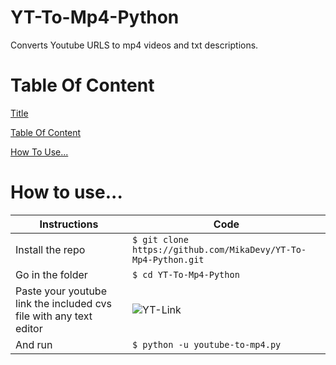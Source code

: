 # YT-To-Mp4-Python
Converts Youtube URLS to mp4 videos and txt descriptions.

# Table Of Content
[Title](https://github.com/MikaDevy/YT-To-Mp4-Python/blob/master/README.md#yt-to-mp4-python)

[Table Of Content](https://github.com/MikaDevy/YT-To-Mp4-Python/blob/master/README.md#table-of-content)

[How To Use...](https://github.com/MikaDevy/YT-To-Mp4-Python/blob/master/README.md#how-to-use)

# How to use...
Instructions | Code
------------ | -----
Install the repo | `$ git clone https://github.com/MikaDevy/YT-To-Mp4-Python.git`
Go in the folder | `$ cd YT-To-Mp4-Python`
Paste your youtube link the included cvs file with any text editor | ![YT-Link](https://mikadevy.github.io/en-us/Images/ASwkIhgH1Kh1Nja9k.png)
And run | `$ python -u youtube-to-mp4.py`
